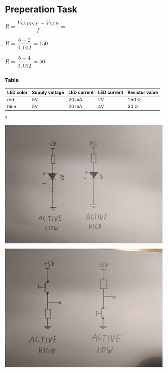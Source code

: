 # Preperation Task

![alt text](Images/Pic3.png)


![alt text](Images/Pic1.png)


![alt text](Images/Pic2.png)


### Table
LED color | Supply voltage | LED current | LED current | Resistor value
------------ | -------------| -------------| -------------| ------------- |
red | 5V | 20 mA | 2V | 150 Ω | 
blue | 5V | 20 mA | 4V | 50 Ω | 
1

![alt text](Images/Pic4.jpg)

![alt text](Images/Pic5.jpg)







